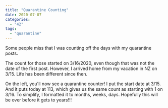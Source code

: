 ```yaml
---
title: "Quarantine Counting"
date: 2020-07-07
categories: 
  - "42"
tags: 
  - "quarantine"
---
```


Some people miss that I was counting off the days with my quarantine posts.

The count for those started on 3/16/2020, even though that was not the date of the first post. However, I arrived home from my vacation in NZ on 3/15. Life has been different since then.

On the left, you'll now see a quarantine counter! I put the start date at 3/15. And it puts today at 113, which gives us the same count as starting with 1 on 3/16. To simplify, I formatted it to months, weeks, days. Hopefully this will be over before it gets to years!!!
